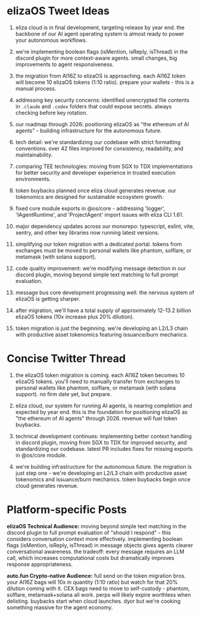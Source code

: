 # elizaOS Tweet Ideas

1. eliza cloud is in final development, targeting release by year end. the backbone of our AI agent operating system is almost ready to power your autonomous workflows.

2. we're implementing boolean flags (isMention, isReply, isThread) in the discord plugin for more context-aware agents. small changes, big improvements to agent responsiveness.

3. the migration from AI16Z to elizaOS is approaching. each AI16Z token will become 10 elizaOS tokens (1:10 ratio). prepare your wallets - this is a manual process.

4. addressing key security concerns: identified unencrypted file contents in `.claude` and `.codex` folders that could expose secrets. always checking before key rotation.

5. our roadmap through 2026: positioning elizaOS as "the ethereum of AI agents" - building infrastructure for the autonomous future.

6. tech detail: we're standardizing our codebase with strict formatting conventions. over 42 files improved for consistency, readability, and maintainability.

7. comparing TEE technologies: moving from SGX to TDX implementations for better security and developer experience in trusted execution environments.

8. token buybacks planned once eliza cloud generates revenue. our tokenomics are designed for sustainable ecosystem growth.

9. fixed core module exports in @os/core - addressing 'logger', 'IAgentRuntime', and 'ProjectAgent' import issues with eliza CLI 1.61.

10. major dependency updates across our monorepo: typescript, eslint, vite, sentry, and other key libraries now running latest versions.

11. simplifying our token migration with a dedicated portal. tokens from exchanges must be moved to personal wallets like phantom, solflare, or metamask (with solana support).

12. code quality improvement: we're modifying message detection in our discord plugin, moving beyond simple text matching to full prompt evaluation.

13. message bus core development progressing well. the nervous system of elizaOS is getting sharper.

14. after migration, we'll have a total supply of approximately 12-13.2 billion elizaOS tokens (10x increase plus 20% dilution).

15. token migration is just the beginning. we're developing an L2/L3 chain with productive asset tokenomics featuring issuance/burn mechanics.

# Concise Twitter Thread

1. the elizaOS token migration is coming. each AI16Z token becomes 10 elizaOS tokens. you'll need to manually transfer from exchanges to personal wallets like phantom, solflare, or metamask (with solana support). no firm date yet, but prepare.

2. eliza cloud, our system for running AI agents, is nearing completion and expected by year end. this is the foundation for positioning elizaOS as "the ethereum of AI agents" through 2026. revenue will fuel token buybacks.

3. technical development continues: implementing better context handling in discord plugin, moving from SGX to TDX for improved security, and standardizing our codebase. latest PR includes fixes for missing exports in @os/core module.

4. we're building infrastructure for the autonomous future. the migration is just step one - we're developing an L2/L3 chain with productive asset tokenomics and issuance/burn mechanics. token buybacks begin once cloud generates revenue.

# Platform-specific Posts

**elizaOS Technical Audience:**
moving beyond simple text matching in the discord plugin to full prompt evaluation of "should I respond" - this considers conversation context more effectively. implementing boolean flags (isMention, isReply, isThread) in message objects gives agents clearer conversational awareness. the tradeoff: every message requires an LLM call, which increases computational costs but dramatically improves response appropriateness.

**auto.fun Crypto-native Audience:**
full send on the token migration bros. your AI16Z bags will 10x in quantity (1:10 ratio) but watch for that 20% dilution coming with it. CEX bags need to move to self-custody - phantom, solflare, metamask+solana all work. perps will likely expire worthless when delisting. buybacks start when cloud launches. dyor but we're cooking something massive for the agent economy.